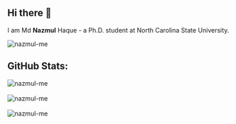 ## Hi there 👋

<!--
**nazmul-me/nazmul-me** is a ✨ _special_ ✨ repository because its `README.md` (this file) appears on your GitHub profile.

Here are some ideas to get you started:

- 🔭 I’m currently working on ...
- 🌱 I’m currently learning ...
- 👯 I’m looking to collaborate on ...
- 🤔 I’m looking for help with ...
- 💬 Ask me about ...
- 📫 How to reach me: ...
- 😄 Pronouns: ...
- ⚡ Fun fact: ...
-->
I am Md **Nazmul** Haque - a Ph.D. student at North Carolina State University.


<p align="left"> <img src="https://komarev.com/ghpvc/?username=nazmul-me&label=Profile%20views&color=0e75b6&style=flat" alt="nazmul-me" /> </p>

## GitHub Stats:

<div align="left">
  <img align="center" src="https://github-readme-stats.vercel.app/api/top-langs?username=nazmul-me&show_icons=true&locale=en&layout=compact" alt="nazmul-me" /><br/><br/>
  <img align="center" src="https://github-readme-stats.vercel.app/api?username=nazmul-me&show_icons=true&locale=en" alt="nazmul-me" /><br/><br/>
  <img align="center" src="https://github-readme-streak-stats.herokuapp.com/?user=nazmul-me&" alt="nazmul-me" /><br/>
</div>

